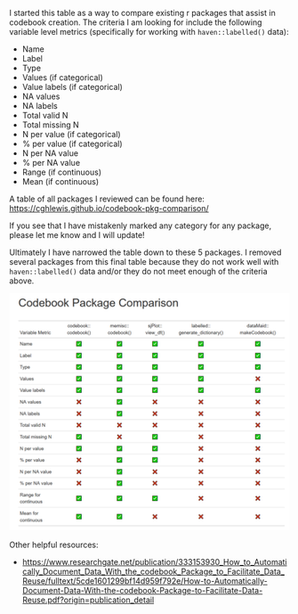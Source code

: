 I started this table as a way to compare existing r packages that assist in codebook creation. The criteria I am looking for include the following variable level metrics (specifically for working with `haven::labelled()` data):

- Name
- Label
- Type
- Values (if categorical)
- Value labels (if categorical)
- NA values
- NA labels
- Total valid N
- Total missing N
- N per value (if categorical)
- % per value (if categorical)
- N per NA value
- % per NA value
- Range (if continuous)
- Mean (if continuous)

A table of all packages I reviewed can be found here: https://cghlewis.github.io/codebook-pkg-comparison/

If you see that I have mistakenly marked any category for any package, please let me know and I will update!

Ultimately I have narrowed the table down to these 5 packages. I removed several packages from this final table because they do not work well with `haven::labelled()` data and/or they do not meet enough of the criteria above.

![](https://github.com/Cghlewis/codebook-pkg-comparison/blob/main/img.PNG)

Other helpful resources: 

- https://www.researchgate.net/publication/333153930_How_to_Automatically_Document_Data_With_the_codebook_Package_to_Facilitate_Data_Reuse/fulltext/5cde1601299bf14d959f792e/How-to-Automatically-Document-Data-With-the-codebook-Package-to-Facilitate-Data-Reuse.pdf?origin=publication_detail
